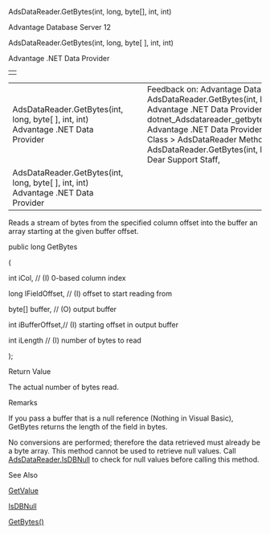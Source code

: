 AdsDataReader.GetBytes(int, long, byte[], int, int)




Advantage Database Server 12  

AdsDataReader.GetBytes(int, long, byte[ ], int, int)

Advantage .NET Data Provider

|  |
| --- |
|  |

|  |  |  |  |  |
| --- | --- | --- | --- | --- |
| AdsDataReader.GetBytes(int, long, byte[ ], int, int)  Advantage .NET Data Provider |  |  | Feedback on: Advantage Database Server 12 - AdsDataReader.GetBytes(int, long, byte[ ], int, int) Advantage .NET Data Provider dotnet\_Adsdatareader\_getbytes(int\_long\_byte\_int\_int) Advantage .NET Data Provider > AdsDataReader Class > AdsDataReader Methods > AdsDataReader.GetBytes(int, long, byte[], int, int) / Dear Support Staff, |  |
| AdsDataReader.GetBytes(int, long, byte[ ], int, int)  Advantage .NET Data Provider |  |  |  |  |

Reads a stream of bytes from the specified column offset into the buffer an array starting at the given buffer offset.

public long GetBytes

(

int iCol, // (I) 0-based column index

long lFieldOffset, // (I) offset to start reading from

byte[] buffer, // (O) output buffer

int iBufferOffset,// (I) starting offset in output buffer

int iLength // (I) number of bytes to read

);

Return Value

The actual number of bytes read.

Remarks

If you pass a buffer that is a null reference (Nothing in Visual Basic), GetBytes returns the length of the field in bytes.

No conversions are performed; therefore the data retrieved must already be a byte array. This method cannot be used to retrieve null values. Call [AdsDataReader.IsDBNull](dotnet_adsdatareader_isdbnull.htm) to check for null values before calling this method.

See Also

[GetValue](dotnet_adsdatareader_getvalue.htm)

[IsDBNull](dotnet_adsdatareader_isdbnull.htm)

[GetBytes()](dotnet_adsdatareader_getbytes().htm)